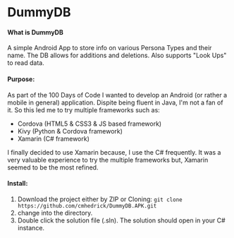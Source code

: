 # DummyDB

#### What is DummyDB
A simple Android App to store info on various Persona Types and their name. The DB allows for additions and deletions. Also supports "Look Ups" to read data.

#### Purpose:
As part of the 100 Days of Code I wanted to develop an Android (or rather a mobile in general) application. Dispite being fluent in Java, I'm not a fan of it. So this led me to try multiple frameworks such as:
- Cordova (HTML5 & CSS3 & JS based framework)
- Kivy (Python & Cordova framework)
- Xamarin (C# framework)

I finally decided to use Xamarin because, I use the C# frequently. It was a very valuable experience to try the multiple frameworks but, Xamarin seemed to be the most refined.
#### Install:
1. Download the project either by ZIP or Cloning:
`git clone https://github.com/cmhedrick/DummyDB.APK.git`
2. change into the directory.
3. Double click the solution file (.sln). The solution should open in your C# instance.